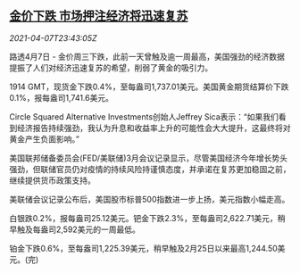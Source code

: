 <!--1617840063000-->
[金价下跌 市场押注经济将迅速复苏](https://cn.reuters.com/article/precious-metals-0407-wedn-idCNKBS2BU3M9)
------

<div><i>2021-04-07T23:43:05Z</i></div><p>路透4月7日 - 金价周三下跌，此前一天曾触及逾一周最高，美国强劲的经济数据提振了人们对经济迅速复苏的希望，削弱了黄金的吸引力。</p><p>1914 GMT，现货金下跌0.4%，至每盎司1,737.01美元。美国黄金期货结算价下跌0.1%，报每盎司1,741.6美元。</p><p>Circle Squared Alternative Investments创始人Jeffrey Sica表示：“如果我们看到经济报告持续强劲，我认为升息和收益率上升的可能性会大大提升，这最终将对黄金产生负面影响。”</p><p>美国联邦储备委员会(FED/美联储)3月会议记录显示，尽管美国经济今年增长势头强劲，但联储官员仍对疫情的持续风险持谨慎态度，并承诺在复苏更加稳固之前，继续提供货币政策支持。</p><p>美联储会议记录公布后，美国股市标普500指数进一步上扬，美元指数小幅走高。</p><p>白银跌0.2%，报每盎司25.12美元。钯金下跌2.3%，至每盎司2,622.71美元，稍早触及每盎司2,592美元的一周最低。</p><p>铂金下跌0.6%，至每盎司1,225.39美元，稍早触及2月25日以来最高1,244.50美元。(完)</p>
